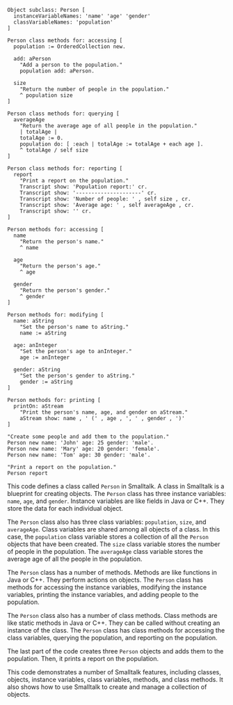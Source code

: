 ```smalltalk
Object subclass: Person [
  instanceVariableNames: 'name' 'age' 'gender'
  classVariableNames: 'population'
]

Person class methods for: accessing [
  population := OrderedCollection new.
  
  add: aPerson
	"Add a person to the population."
	population add: aPerson.
  
  size
	"Return the number of people in the population."
	^ population size
]

Person class methods for: querying [
  averageAge
	"Return the average age of all people in the population."
	| totalAge |
	totalAge := 0.
	population do: [ :each | totalAge := totalAge + each age ].
	^ totalAge / self size
]

Person class methods for: reporting [
  report
	"Print a report on the population."
	Transcript show: 'Population report:' cr.
	Transcript show: '---------------------' cr.
	Transcript show: 'Number of people: ' , self size , cr.
	Transcript show: 'Average age: ' , self averageAge , cr.
	Transcript show: '' cr.
]

Person methods for: accessing [
  name
	"Return the person's name."
	^ name
  
  age
	"Return the person's age."
	^ age
  
  gender
	"Return the person's gender."
	^ gender
]

Person methods for: modifying [
  name: aString
	"Set the person's name to aString."
	name := aString
  
  age: anInteger
	"Set the person's age to anInteger."
	age := anInteger
  
  gender: aString
	"Set the person's gender to aString."
	gender := aString
]

Person methods for: printing [
  printOn: aStream
	"Print the person's name, age, and gender on aStream."
	aStream show: name , ' (' , age , ', ' , gender , ')'
]

"Create some people and add them to the population."
Person new name: 'John' age: 25 gender: 'male'.
Person new name: 'Mary' age: 20 gender: 'female'.
Person new name: 'Tom' age: 30 gender: 'male'.

"Print a report on the population."
Person report
```

This code defines a class called `Person` in Smalltalk. A class in Smalltalk is a blueprint for creating objects. The `Person` class has three instance variables: `name`, `age`, and `gender`. Instance variables are like fields in Java or C++. They store the data for each individual object.

The `Person` class also has three class variables: `population`, `size`, and `averageAge`. Class variables are shared among all objects of a class. In this case, the `population` class variable stores a collection of all the `Person` objects that have been created. The `size` class variable stores the number of people in the population. The `averageAge` class variable stores the average age of all the people in the population.

The `Person` class has a number of methods. Methods are like functions in Java or C++. They perform actions on objects. The `Person` class has methods for accessing the instance variables, modifying the instance variables, printing the instance variables, and adding people to the population.

The `Person` class also has a number of class methods. Class methods are like static methods in Java or C++. They can be called without creating an instance of the class. The `Person` class has class methods for accessing the class variables, querying the population, and reporting on the population.

The last part of the code creates three `Person` objects and adds them to the population. Then, it prints a report on the population.

This code demonstrates a number of Smalltalk features, including classes, objects, instance variables, class variables, methods, and class methods. It also shows how to use Smalltalk to create and manage a collection of objects.